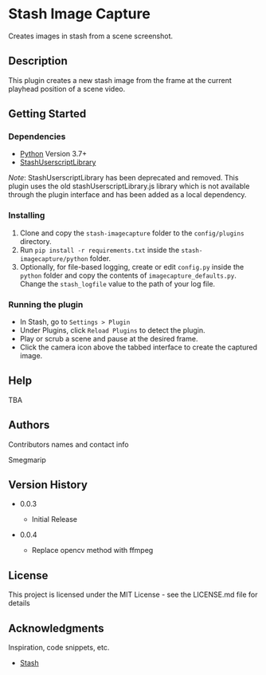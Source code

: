 # Stash Image Capture

Creates images in stash from a scene screenshot.

## Description

This plugin creates a new stash image from the frame at the current playhead position of a scene video.

## Getting Started

### Dependencies

- [Python](https://www.python.org/downloads/) Version 3.7+
- [StashUserscriptLibrary](https://github.com/stashapp/CommunityScripts/tree/a3d00d4455dae00fbe9648173b252643f8ae287f/plugins/stashUserscriptLibrary)

_Note_: StashUserscriptLibrary has been deprecated and removed. This plugin uses the old stashUserscriptLibrary.js library which is not available through the plugin interface and has been added as a local dependency.

### Installing

1. Clone and copy the `stash-imagecapture` folder to the `config/plugins` directory.
2. Run `pip install -r requirements.txt` inside the `stash-imagecapture/python` folder.
3. Optionally, for file-based logging, create or edit `config.py` inside the `python` folder and copy the contents of `imagecapture_defaults.py`. Change the `stash_logfile` value to the path of your log file.

### Running the plugin

- In Stash, go to `Settings > Plugin`
- Under Plugins, click `Reload Plugins` to detect the plugin.
- Play or scrub a scene and pause at the desired frame.
- Click the camera icon above the tabbed interface to create the captured image.

## Help

TBA

## Authors

Contributors names and contact info

Smegmarip

## Version History

- 0.0.3

  - Initial Release

- 0.0.4
  - Replace opencv method with ffmpeg

## License

This project is licensed under the MIT License - see the LICENSE.md file for details

## Acknowledgments

Inspiration, code snippets, etc.

- [Stash](https://github.com/stashapp/stash)
